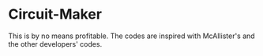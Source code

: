 # Circuit-Maker
This is by no means profitable. The codes are inspired with McAllister's and the other developers' codes.
